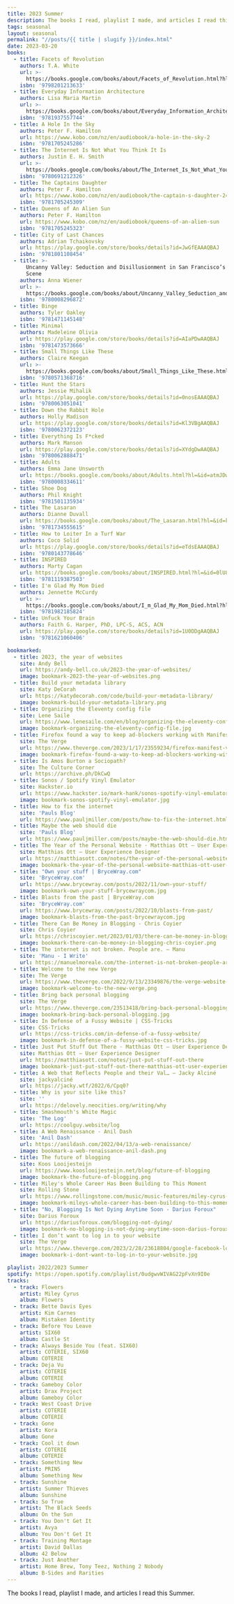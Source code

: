 ```yaml
---
title: 2023 Summer
description: The books I read, playlist I made, and articles I read this Summer.
tags: seasonal
layout: seasonal
permalink: "//posts/{{ title | slugify }}/index.html"
date: 2023-03-20
books:
  - title: Facets of Revolution
    authors: T.A. White
    url: >-
      https://books.google.com/books/about/Facets_of_Revolution.html?hl=&id=DotnzwEACAAJ
    isbn: '9798201213633'
  - title: Everyday Information Architecture
    authors: Lisa Maria Martin
    url: >-
      https://books.google.com/books/about/Everyday_Information_Architecture.html?hl=&id=wDb0xgEACAAJ
    isbn: '9781937557744'
  - title: A Hole In the Sky
    authors: Peter F. Hamilton
    url: https://www.kobo.com/nz/en/audiobook/a-hole-in-the-sky-2
    isbn: '9781705245286'
  - title: The Internet Is Not What You Think It Is
    authors: Justin E. H. Smith
    url: >-
      https://books.google.com/books/about/The_Internet_Is_Not_What_You_Think_It_Is.html?hl=&id=6Z1EEAAAQBAJ
    isbn: '9780691212326'
  - title: The Captains Daughter
    authors: Peter F. Hamilton
    url: https://www.kobo.com/nz/en/audiobook/the-captain-s-daughter-24
    isbn: '9781705245309'
  - title: Queens of An Alien Sun
    authors: Peter F. Hamilton
    url: https://www.kobo.com/nz/en/audiobook/queens-of-an-alien-sun
    isbn: '9781705245323'
  - title: City of Last Chances
    authors: Adrian Tchaikovsky
    url: https://play.google.com/store/books/details?id=JwGfEAAAQBAJ
    isbn: '9781801108454'
  - title: >-
      Uncanny Valley: Seduction and Disillusionment in San Francisco’s Startup
      Scene
    authors: Anna Wiener
    url: >-
      https://books.google.com/books/about/Uncanny_Valley_Seduction_and_Disillusion.html?hl=&id=aZCdDwAAQBAJ
    isbn: '9780008296872'
  - title: Binge
    authors: Tyler Oakley
    isbn: '9781471145148'
  - title: Minimal
    authors: Madeleine Olivia
    url: https://play.google.com/store/books/details?id=AIaPDwAAQBAJ
    isbn: '9781473573666'
  - title: Small Things Like These
    authors: Claire Keegan
    url: >-
      https://books.google.com/books/about/Small_Things_Like_These.html?hl=&id=xbIbEAAAQBAJ
    isbn: '9780571368716'
  - title: Hunt the Stars
    authors: Jessie Mihalik
    url: https://play.google.com/store/books/details?id=0nosEAAAQBAJ
    isbn: '9780063051041'
  - title: Down the Rabbit Hole
    authors: Holly Madison
    url: https://play.google.com/store/books/details?id=Kl3VBgAAQBAJ
    isbn: '9780062372123'
  - title: Everything Is F*cked
    authors: Mark Manson
    url: https://play.google.com/store/books/details?id=XYdgDwAAQBAJ
    isbn: '9780062888471'
  - title: Adults
    authors: Emma Jane Unsworth
    url: https://books.google.com/books/about/Adults.html?hl=&id=atmJDwAAQBAJ
    isbn: '9780008334611'
  - title: Shoe Dog
    authors: Phil Knight
    isbn: '9781501135934'
  - title: The Lasaran
    authors: Dianne Duvall
    url: https://books.google.com/books/about/The_Lasaran.html?hl=&id=kiyHzQEACAAJ
    isbn: '9781734555615'
  - title: How to Loiter In a Turf War
    authors: Coco Solid
    url: https://play.google.com/store/books/details?id=eTdsEAAAQBAJ
    isbn: '9780143778646'
  - title: INSPIRED
    authors: Marty Cagan
    url: https://books.google.com/books/about/INSPIRED.html?hl=&id=0lU8DwAAQBAJ
    isbn: '9781119387503'
  - title: I'm Glad My Mom Died
    authors: Jennette McCurdy
    url: >-
      https://books.google.com/books/about/I_m_Glad_My_Mom_Died.html?hl=&id=13mAEAAAQBAJ
    isbn: '9781982185824'
  - title: Unfuck Your Brain
    authors: Faith G. Harper, PhD, LPC-S, ACS, ACN
    url: https://play.google.com/store/books/details?id=1U0DDgAAQBAJ
    isbn: '9781621060406'

bookmarked:
  - title: 2023, the year of websites
    site: Andy Bell
    url: https://andy-bell.co.uk/2023-the-year-of-websites/
    image: bookmark-2023-the-year-of-websites.png
  - title: Build your metadata library
    site: Katy DeCorah
    url: https://katydecorah.com/code/build-your-metadata-library/
    image: bookmark-build-your-metadata-library.png
  - title: Organizing the Eleventy config file
    site: Lene Saile
    url: https://www.lenesaile.com/en/blog/organizing-the-eleventy-config-file/
    image: bookmark-organizing-the-eleventy-config-file.jpg
  - title: Firefox found a way to keep ad-blockers working with Manifest V3
    site: The Verge
    url: https://www.theverge.com/2023/1/17/23559234/firefox-manifest-v3-content-ad-blocker
    image: bookmark-firefox-found-a-way-to-keep-ad-blockers-working-with-manifest-v3.jpg
  - title: Is Amos Burton a Sociopath?
    site: The Culture Corner
    url: https://archive.ph/DkCwQ
  - title: Sonos / Spotify Vinyl Emulator
    site: Hackster.io
    url: https://www.hackster.io/mark-hank/sonos-spotify-vinyl-emulator-3be63d
    image: bookmark-sonos-spotify-vinyl-emulator.jpg
  - title: How to fix the internet
    site: 'Pauls Blog'
    url: https://www.pauljmiller.com/posts/how-to-fix-the-internet.html
  - title: Maybe the web should die
    site: 'Pauls Blog'
    url: https://www.pauljmiller.com/posts/maybe-the-web-should-die.html
  - title: The Year of the Personal Website · Matthias Ott – User Experience Designer
    site: Matthias Ott – User Experience Designer
    url: https://matthiasott.com/notes/the-year-of-the-personal-website
    image: bookmark-the-year-of-the-personal-website-matthias-ott-user-experience-designer.png
  - title: "Own your stuff | BryceWray.com"
    site: 'BryceWray.com'
    url: https://www.brycewray.com/posts/2022/11/own-your-stuff/
    image: bookmark-own-your-stuff-brycewraycom.jpg
  - title: Blasts from the past | BryceWray.com
    site: 'BryceWray.com'
    url: https://www.brycewray.com/posts/2022/10/blasts-from-past/
    image: bookmark-blasts-from-the-past-brycewraycom.jpg
  - title: There Can Be Money in Blogging - Chris Coyier
    site: Chris Coyier
    url: https://chriscoyier.net/2023/01/03/there-can-be-money-in-blogging/
    image: bookmark-there-can-be-money-in-blogging-chris-coyier.png
  - title: The internet is not broken. People are. – Manu
    site: 'Manu - I Write'
    url: https://manuelmoreale.com/the-internet-is-not-broken-people-are
  - title: Welcome to the new Verge
    site: The Verge
    url: https://www.theverge.com/2022/9/13/23349876/the-verge-website-redesign-new-newsfeed-blogs-logo
    image: bookmark-welcome-to-the-new-verge.png
  - title: Bring back personal blogging
    site: The Verge
    url: https://www.theverge.com/23513418/bring-back-personal-blogging
    image: bookmark-bring-back-personal-blogging.jpg
  - title: In Defense of a Fussy Website | CSS-Tricks
    site: CSS-Tricks
    url: https://css-tricks.com/in-defense-of-a-fussy-website/
    image: bookmark-in-defense-of-a-fussy-website-css-tricks.jpg
  - title: Just Put Stuff Out There · Matthias Ott – User Experience Designer
    site: Matthias Ott – User Experience Designer
    url: https://matthiasott.com/notes/just-put-stuff-out-there
    image: bookmark-just-put-stuff-out-there-matthias-ott-user-experience-designer.png
  - title: A Web that Reflects People and their Val… — Jacky Alciné
    site: jackyalciné
    url: https://jacky.wtf/2022/6/Cpq0?
  - title: Why is your site like this?
    site: ''
    url: https://delovely.neocities.org/writing/why
  - title: Smashmouth's White Magic
    site: 'The Log'
    url: https://coolguy.website/log
  - title: A Web Renaissance - Anil Dash
    site: 'Anil Dash'
    url: https://anildash.com/2022/04/13/a-web-renaissance/
    image: bookmark-a-web-renaissance-anil-dash.png
  - title: The future of blogging
    site: Koos Looijesteijn
    url: https://www.kooslooijesteijn.net/blog/future-of-blogging
    image: bookmark-the-future-of-blogging.png
  - title: Miley's Whole Career Has Been Building to This Moment
    site: Rolling Stone
    url: https://www.rollingstone.com/music/music-features/miley-cyrus-flowers-endless-summer-vacation-1234691827/
    image: bookmark-mileys-whole-career-has-been-building-to-this-moment.jpg
  - title: "No, Blogging Is Not Dying Anytime Soon - Darius Foroux"
    site: Darius Foroux
    url: https://dariusforoux.com/blogging-not-dying/
    image: bookmark-no-blogging-is-not-dying-anytime-soon-darius-foroux.png
  - title: I don’t want to log in to your website
    site: The Verge
    url: https://www.theverge.com/2023/2/28/23618804/google-facebook-login-ads-web-design-hell
    image: bookmark-i-dont-want-to-log-in-to-your-website.jpg

playlist: 2022/2023 Summer
spotify: https://open.spotify.com/playlist/0udgwvWIVAG22pFvXn9I0e
tracks:
  - track: Flowers
    artist: Miley Cyrus
    album: Flowers
  - track: Bette Davis Eyes
    artist: Kim Carnes
    album: Mistaken Identity
  - track: Before You Leave
    artist: SIX60
    album: Castle St
  - track: Always Beside You (feat. SIX60)
    artist: COTERIE, SIX60
    album: COTERIE
  - track: Deja Vu
    artist: COTERIE
    album: COTERIE
  - track: Gameboy Color
    artist: Drax Project
    album: Gameboy Color
  - track: West Coast Drive
    artist: COTERIE
    album: COTERIE
  - track: Gone
    artist: Kora
    album: Gone
  - track: Cool it down
    artist: COTERIE
    album: COTERIE
  - track: Something New
    artist: PRINS
    album: Something New
  - track: Sunshine
    artist: Summer Thieves
    album: Sunshine
  - track: So True
    artist: The Black Seeds
    album: On the Sun
  - track: You Don't Get It
    artist: Avya
    album: You Don't Get It
  - track: Training Montage
    artist: David Dallas
    album: 42 Below
  - track: Just Another
    artist: Home Brew, Tony Teez, Nothing 2 Nobody
    album: B-Sides and Rarities
---
```


The books I read, playlist I made, and articles I read this Summer.